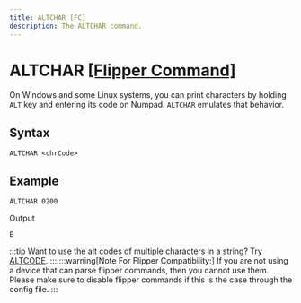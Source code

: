 ```yaml
---
title: ALTCHAR [FC]
description: The ALTCHAR command.
---
```


# ALTCHAR [[Flipper Command]](https://developer.flipper.net/flipperzero/doxygen/badusb_file_format.html#autotoc_md70)
On Windows and some Linux systems, you can print characters by holding `ALT` key and entering its code on Numpad. `ALTCHAR` emulates that behavior.

## Syntax
```
ALTCHAR <chrCode>
```

## Example
```
ALTCHAR 0200
```
Output
```
È
```

:::tip
Want to use the alt codes of multiple characters in a string? Try [ALTCODE](./altcode).
:::
:::warning[Note For Flipper Compatibility:]
If you are not using a device that can parse flipper commands, then you cannot use them. Please make sure to disable flipper commands if this is the case through the config file.
:::